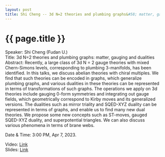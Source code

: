 ```yaml
---
layout: post
title: Shi Cheng -- 3d N=2 theories and plumbing graphs&#58; matter, gauging and dualities
---
```


{{ page.title }}
================

Speaker: Shi Cheng (Fudan U.)  
Title:  3d N=2 theories and plumbing graphs: matter, gauging and dualities  
Abstract: Recently, a large class of 3d N = 2 gauge theories with mixed Chern-Simons levels, corresponding to plumbing 3-manifolds, has been identified. In this talks, we discuss abelian theories with chiral multiples. We find that such theories can be encoded in graphs, which generalize plumbing graphs, and various dualities in these theories can be represented in terms of transformations of such graphs. The operations we apply on 3d theories include gauging 0-form symmetries and integrating out gauge fields, which geometrically correspond to Kirby moves and its generalized versions. The dualities such as mirror triality and SQED-XYZ duality can be represented in terms of graphs, and enable us to find many new dual theories. We propose some new concepts such as ST-moves, gauged SQED-XYZ duality, and superpotential triangles. We can also discuss various phenomena in terms of brane webs.     

Date & Time: 3:00 PM, Apr 7, 2023.  

Video: [Link](https://www.bilibili.com/video/BV1Fg4y137ie/?share_source=copy_web)  
Slides: [Link](http://jointhepth.github.io/files/2023-4-7-Shi-Cheng.pdf)